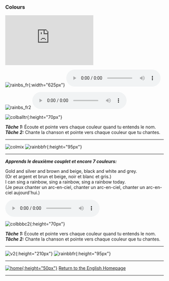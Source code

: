 ### Colours

<iframe width="280" height="158" src="https://www.youtube.com/embed/y7nE4ADGaOc" frameborder="0" allow="accelerometer; autoplay; encrypted-media; gyroscope; picture-in-picture" allowfullscreen></iframe>  

![rainbs_fr](https://1blockatatime.github.io/English/images/rainbs_fr.png){:width="625px"}
<audio src="https://1blockatatime.github.io/English/audio/V1s2.m4a" controls preload></audio>  

![rainbs_fr2](https://1blockatatime.github.io/English/images/rainbs_fr2.png)
<audio src="https://1blockatatime.github.io/English/audio/V1s2.m4a" controls preload></audio>  

![colballtr](https://1blockatatime.github.io/English/images/colballtr.png){:height="70px"} 

***Tâche 1:*** Écoute et pointe vers chaque couleur quand tu entends le nom.  
***Tâche 2:*** Chante la chanson et pointe vers chaque couleur que tu chantes.  

***

![colmix](https://1blockatatime.github.io/English/images/colmix.png) ![rainbbfr](https://1blockatatime.github.io/English/images/rainbbfr.PNG){:height="95px"}

***  

***Apprends le deuxième couplet et encore 7 couleurs:***  

Gold and silver and brown and beige, black and white and grey.  
(Or et argent et brun et beige, noir et blanc et gris.)  
I can sing a rainbow, sing a rainbow, sing a rainbow today.  
(Je peux chanter un arc-en-ciel, chanter un arc-en-ciel, chanter un arc-en-ciel aujourd'hui.)  

<audio src="audio/y2_v2.mp3" controls preload></audio>  

![colbbbc2](https://1blockatatime.github.io/English/images/colbbbc2.png){:height="70px"}  

***Tâche 1:*** Écoute et pointe vers chaque couleur quand tu entends le nom.  
***Tâche 2:*** Chante la chanson et pointe vers chaque couleur que tu chantes.  

***  

![v2](https://1blockatatime.github.io/English/images/v2.png){:height="210px"} ![rainbbfr](https://1blockatatime.github.io/English/images/rainbbfr.PNG){:height="95px"}  

<!--***
![colmix2](https://1blockatatime.github.io/English/images/colmix2.png) ![rainbbfr](https://1blockatatime.github.io/English/images/rainbbfr.PNG){:height="95px"}-->

***
[![home](https://1blockatatime.github.io/English/images/home.png){:height="50px"}](https://english-homework.github.io/EnglishForKidsByPascale) [Return to the English Homepage](https://english-homework.github.io/EnglishForKidsByPascale)

***
